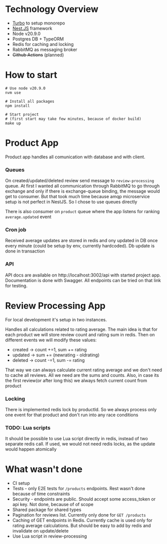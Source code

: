 
# Technology Overview
- [Turbo](https://turbo.build/repo) to setup monorepo
- [Nest.JS](https://nestjs.com/) framework
- Node v20.9.0
- Postgres DB + TypeORM
- Redis for caching and locking
- RabbitMQ as messaging broker
- ~~Github Actions~~ (planned)

# How to start
```
# Use node v20.9.0
nvm use

# Install all packages
npm install

# Start project
# (first start may take few minutes, because of docker build)
make up
```

# Product App
Product app handles all comunication with database and with client. 

### Queues
On created/updated/deleted review send message to `review-processing` queue.
At first I wanted all communication through RabbitMQ to go through exchange and only if there is exchange-queue binding, the message would get to consumer. But that took much time because amqp microservice setup is not perfect in NestJS. So I chose to use queues directly

There is also consumer on `product` queue where the app listens for ranking `average.updated` event

### Cron job
Received average updates are stored in redis and ony updated in DB once every minute (could be setup by env, currently hardcoded). Db update is done in transaction

### API
API docs are available on http://localhost:3002/api with started project app. Documentation is done with Swagger. All endpoints can be tried on that link for testing.

# Review Processing App
For local development it's setup in two instances.

Handles all calculations related to rating average. The main idea is that for each product we will store review count and rating sum in redis. Then on different events we will modify these values:
- created -> count +=1, sum += rating
- updated -> sum += (newrating - oldrating)
- deleted -> count -=1, sum -= rating

That way we can always calculate current rating average and we don't need to cache all reviews. All we need are the sums and counts. Also, in case its the first review(or after long this) we always fetch current count from product

### Locking
There is implemented redis lock by productId. So we always process only one event for that product and don't run into any race conditions

### TODO: Lua scripts
It should be possible to use Lua script directly in redis, instead of two separate redis call. If used, we would not need redis locks, as the update would happen atomically

# What wasn't done
- CI setup
- Tests - only E2E tests for `/products` endpoints. Rest wasn't done because of time constraints
- Security - endpoints are public. Should accept some access_token or api key. Not done, because of of scope
- Shared package for shared types
- Pagination for reviews list. Currently only done for `GET /products`
- Caching of GET endpoints in Redis. Currently cache is used only for rating average calculations. But should be easy to add by redis and invalidate on update/delete
- Use Lua script in review-processing
